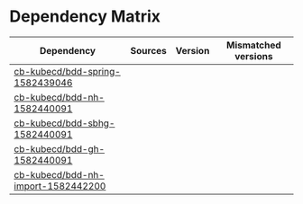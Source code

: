 # Dependency Matrix

Dependency | Sources | Version | Mismatched versions
---------- | ------- | ------- | -------------------
[cb-kubecd/bdd-spring-1582439046](https://github.com/cb-kubecd/bdd-spring-1582439046.git) |  | []() | 
[cb-kubecd/bdd-nh-1582440091](https://github.com/cb-kubecd/bdd-nh-1582440091.git) |  | []() | 
[cb-kubecd/bdd-sbhg-1582440091](https://github.com/cb-kubecd/bdd-sbhg-1582440091.git) |  | []() | 
[cb-kubecd/bdd-gh-1582440091](https://github.com/cb-kubecd/bdd-gh-1582440091.git) |  | []() | 
[cb-kubecd/bdd-nh-import-1582442200](https://github.com/cb-kubecd/bdd-nh-import-1582442200.git) |  | []() | 
